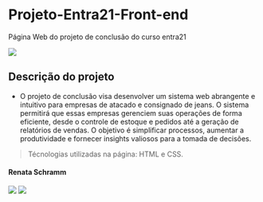 # Projeto-Entra21-Front-end
Página Web do projeto de conclusão do curso entra21 
 <div>
<img src="http://img.shields.io/static/v1?label=STATUS%20DO%20PROJETO&message=%20CONCLUIDO&color=GREEN&style=for-the-badge_blank"></a>
   </div>

## Descrição do projeto
  - O projeto de conclusão visa desenvolver um sistema web abrangente e intuitivo para empresas de atacado e consignado de jeans. O sistema permitirá que essas empresas gerenciem suas operações de forma eficiente, desde o controle de estoque e pedidos até a geração de relatórios de vendas. O objetivo é simplificar processos, aumentar a produtividade e fornecer insights valiosos para a tomada de decisões.    

> Técnologias utilizadas na página: HTML e CSS.

#### Renata Schramm
 <div>
    <a href="https://github.com/RenataSch" target="_blank"><img src="https://img.shields.io/badge/GitHub-100000?style=for-the-badge&logo=github&logoColor=white"_blank"></a>
 <a href="https://www.linkedin.com/in/renata-schramm-9261b5226" target="_blank"><img src="https://img.shields.io/badge/LinkedIn-0077B5?style=for-the-badge&logo=linkedin&logoColor=white" target"_blank"></a>
  </div>



  
